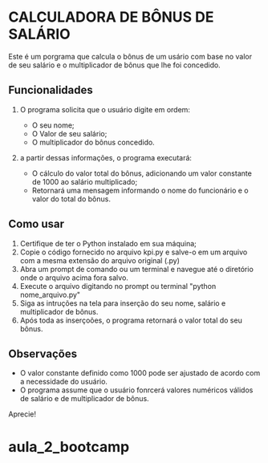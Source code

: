 # CALCULADORA DE BÔNUS DE SALÁRIO

Este é um porgrama que calcula o bônus de um usário com base no valor de seu salário e o multiplicador de bônus que lhe foi concedido.

## Funcionalidades
1. O programa solicita que o usuário digite em ordem:
    - O seu nome;
    - O Valor de seu salário;
    - O multiplicador do bônus concedido.

2. a partir dessas informações, o programa executará:
    - O cálculo do valor total do bônus, adicionando um valor constante de 1000 ao salário multiplicado;
    - Retornará uma mensagem  informando o nome do funcionário e o valor do total do bônus.

## Como usar
1. Certifique de ter o Python instalado em sua máquina;
2. Copie o código fornecido no arquivo kpi.py e salve-o em um arquivo com a mesma extensão do arquivo original (.py)
3. Abra um prompt de comando ou um terminal e navegue até o diretório onde o arquivo acima fora salvo.
4. Execute o arquivo digitando no prompt ou terminal "python nome_arquivo.py"
5. Siga as intruções na tela para inserção do seu nome, salário e multiplicador de bônus.
6. Após toda as inserçoões, o programa retornará o valor total do seu bônus.

## Observações
- O valor constante definido como 1000 pode ser ajustado de acordo com a necessidade do usuário.
- O programa assume que o usuário fonrcerá valores numéricos válidos de salário e de multiplicador de bônus.

Aprecie!
     
# aula_2_bootcamp
